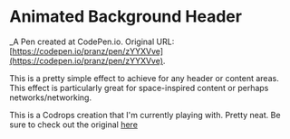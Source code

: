 # Animated Background Header
 _A Pen created at CodePen.io. Original URL: [https://codepen.io/pranz/pen/zYYXVve](https://codepen.io/pranz/pen/zYYXVve).

 This is a pretty simple effect to achieve for any header or content areas. This effect is particularly great for space-inspired content or perhaps networks/networking.

This is a Codrops creation that I'm currently playing with. Pretty neat. Be sure to check out the original [here](http://tympanus.net/codrops/2014/09/23/animated-background-headers/)